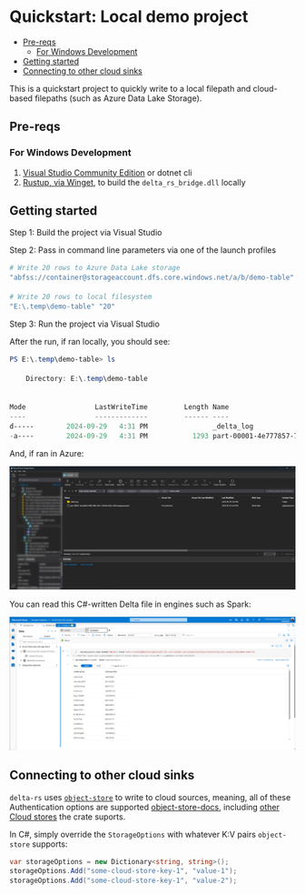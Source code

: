 # Quickstart: Local demo project

<!-- TOC depthfrom:2 -->

- [Pre-reqs](#pre-reqs)
    - [For Windows Development](#for-windows-development)
- [Getting started](#getting-started)
- [Connecting to other cloud sinks](#connecting-to-other-cloud-sinks)

<!-- /TOC -->
<!-- /TOC -->

This is a quickstart project to quickly write to a local filepath and cloud-based filepaths (such as Azure Data Lake Storage).

## Pre-reqs

### For Windows Development

1. [Visual Studio Community Edition](https://visualstudio.microsoft.com/vs/community/) or dotnet cli
2. [Rustup, via Winget](https://winget.run/pkg/Rustlang/Rustup), to build the `delta_rs_bridge.dll` locally

## Getting started

Step 1: Build the project via Visual Studio

Step 2: Pass in command line parameters via one of the launch profiles

```powershell
# Write 20 rows to Azure Data Lake storage
"abfss://container@storageaccount.dfs.core.windows.net/a/b/demo-table" "20"

# Write 20 rows to local filesystem
"E:\.temp\demo-table" "20"
```

Step 3: Run the project via Visual Studio

After the run, if ran locally, you should see:

```powershell
PS E:\.temp\demo-table> ls

    Directory: E:\.temp\demo-table


Mode                 LastWriteTime         Length Name
----                 -------------         ------ ----
d-----        2024-09-29   4:31 PM                _delta_log
-a----        2024-09-29   4:31 PM           1293 part-00001-4e777857-74e3-4b26-8baf-2e6096e6eb09-c000.snappy.parquet
```

And, if ran in Azure:

![ADLS Write](../../media/images/adls-write.png)

You can read this C#-written Delta file in engines such as Spark:

![ADLS Spark Read](../../media/images/adls-spark-read.png)

## Connecting to other cloud sinks

`delta-rs` uses [`object-store`](https://github.com/delta-io/delta-rs/blob/8e4c23bfb235b55943b97b1df5ec99951d01bea0/crates/hdfs/Cargo.toml#L16) to write to cloud sources, meaning, all of these Authentication options are supported [object-store-docs](https://docs.rs/object_store/latest/object_store/azure/enum.AzureConfigKey.html#variants), including [other Cloud stores](https://docs.rs/object_store/latest/object_store/#available-objectstore-implementations) the crate suports.

In C#, simply override the `StorageOptions` with whatever K:V pairs `object-store` supports:

```csharp
var storageOptions = new Dictionary<string, string>();
storageOptions.Add("some-cloud-store-key-1", "value-1");
storageOptions.Add("some-cloud-store-key-1", "value-2");
```